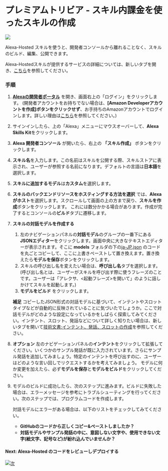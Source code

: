 # プレミアムトリビア - スキル内課金を使ったスキルの作成

<img src="https://m.media-amazon.com/images/G/01/mobile-apps/dex/alexa/alexa-skills-kit/tutorials/quiz-game/header._TTH_.png" />


Alexa-Hosted スキルを使うと、開発者コンソールから離れることなく、スキルのビルド、編集、公開できます。

Alexa-Hostedスキルが提供するサービスの詳細については、新しいタブを開き、[こちら](https://developer.amazon.com/docs/hosted-skills/build-a-skill-end-to-end-using-an-alexa-hosted-skill.html)を参照してください。


### 手順
1.  **[Alexaの開発者ポータル](https://developer.amazon.com/ja/alexa)** を開き、画面右上の「ログイン」をクリックします。
(開発者アカウントをお持ちでない場合は、**[Amazon Developerアカウントを作成]ボタンをクリックせず**、お手持ちのAmazonアカウントでログインします。詳しい理由は[こちら](https://developer.amazon.com/ja/blogs/alexa/post/9f852a38-3a44-48bd-b78f-22050269d7c7/hamaridokoro)を参照してください。)


2. サインインしたら、上の「Alexa」メニューにマウスオーバーして、**Alexa Skills Kit**をクリックします。

3.  **Alexa 開発者コンソール** が開いたら、右上の **「スキル作成」** ボタンをクリックします。

4. **スキル名**を入力します。この名前はスキルを公開する際、スキルストアに表示され、ユーザーが参照する名前になります。デフォルトの言語は**日本語**を選択します。

5. **スキルに追加するモデル**は**カスタム**を選択します。

6. **スキルのバックエンドリソースをホスティングする方法を選択** では、**Alexaがホスト**を選択します。スクロールして画面の上の方まで戻り、**スキルを作成**ボタンをクリックします。
これには数分かかる場合があります。作成が完了するとコンソールの**ビルド**タブに遷移します。

7. **スキルの対話モデルを作成する**
	1. 左のナビゲーションパネルの**対話モデル**のグループの一番下にある**JSONエディター**をクリックします。画面中央に大きなテキストエディターが表示されます。そこに **models** フォルダの下の[ja-JP.json](../models/ja-JP.json) のコードを丸ごとコピーして、ここに上書きペーストして置き換えます。置き換えたら**モデルを保存**ボタンをクリックします。
    2. スキルの呼び出し名を変えたい場合は、**呼び出し名**タブを選択します。(呼び出し名とは、ユーザーがスキルを呼び出す際に使うフレーズのことです。ユーザーは「アレクサ、<起動フレーズ>を開いて」のように話しかけてスキルを起動します。)
    3. **モデルをビルド** をクリックします。

	**補足** コピーしたJSON形式の対話モデルに基づいて、インテントやスロットタイプなどが自動的に反映されていることに気づいたでしょうか。ここで対話モデルがどのような設定になっているかをしばらく探索してみてください。インテント、スロット、発話などについて詳しく知りたい場合は、新しいタブを開いて[技術文書:インテント、発話、スロットの作成](https://developer.amazon.com/ja/docs/custom-skills/create-intents-utterances-and-slots.html)を参照してください。

8. **オプション** 左のナビゲーションパネルの**インテント**をクリックして拡張してください。いくつかのサンプル発話が既に入力されています。さらにサンプル発話を追加してみましょう。特定のインテントを呼び出すのに、ユーザーはどのような言い回しでリクエストするかを考えてみましょう。
モデルに何か変更を加えたら、必ず**モデルを保存**と**モデルをビルド**をクリックしてください。

9. モデルのビルドに成功したら、次のステップに進みます。ビルドに失敗した場合は、エラーメッセージを参考にトラブルシューティングを行ってください。次のステップでは、プログラムコードを作成します。

     対話モデルにエラーがある場合は、以下のリストをチェックしてみてください。

     *  **GitHubのコードから正しくコピー&ペーストしましたか？**
     *  **対話モデルやサンプル発話の中に、意図しない文字や、使用できない文字(絵文字、記号など)が紛れ込んでいませんか？**

#### Next: Alexa-Hosted のコードをレビューしデプロイする
[![次](https://m.media-amazon.com/images/G/01/mobile-apps/dex/alexa/alexa-skills-kit/tutorials/general/buttons/next._TTH_.png)](./2-create-alexa-hosted-function.md)